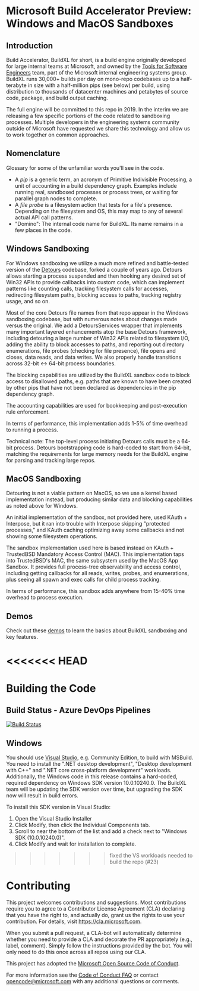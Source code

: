 # Microsoft Build Accelerator Preview: Windows and MacOS Sandboxes

## Introduction
Build Accelerator, BuildXL for short, is a build engine originally developed for large internal teams at Microsoft, and owned by the [Tools for Software Engineers](https://www.microsoft.com/en-us/research/project/tools-for-software-engineers/) team, part of the Microsoft internal engineering systems group. BuildXL runs 30,000+ builds per day on mono-repo codebases up to a half-terabyte in size with a half-million pips (see below) per build, using distribution to thousands of datacenter machines and petabytes of source code, package, and build output caching.

The full engine will be committed to this repo in 2019. In the interim we are releasing a few specific portions of the code related to sandboxing processes. Multiple developers in the engineering systems community outside of Microsoft have requested we share this technology and allow us to work together on common approaches.

## Nomenclature
Glossary for some of the unfamiliar words you'll see in the code.

* A <i>pip</i> is a generic term, an acronym of Primitive Indivisible Processing, a unit of accounting in a build dependency graph. Examples include running real, sandboxed processes or process trees, or waiting for parallel graph nodes to complete.
* A <i>file probe</i> is a filesystem action that tests for a file's presence. Depending on the filesystem and OS, this may map to any of several actual API call patterns.
* "Domino": The internal code name for BuildXL. Its name remains in a few places in the code.

## Windows Sandboxing
For Windows sandboxing we utilize a much more refined and battle-tested version of the [Detours](https://github.com/Microsoft/Detours) codebase, forked a couple of years ago. Detours allows starting a process suspended and then hooking any desired set of Win32 APIs to provide callbacks into custom code, which can implement patterns like counting calls, tracking filesystem calls for accesses, redirecting filesystem paths, blocking access to paths, tracking registry usage, and so on.

Most of the core Detours file names from that repo appear in the Windows sandboxing codebase, but with numerous notes about changes made versus the original. We add a DetoursServices wrapper that implements many important layered enhancements atop the base Detours framework, including detouring a large number of Win32 APIs related to filesystem I/O, adding the ability to block accesses to paths, and reporting out directory enumerations, file probes (checking for file presence), file opens and closes, data reads, and data writes. We also properly handle transitions across 32-bit <-> 64-bit process boundaries.

The blocking capabilities are utilized by the BuildXL sandbox code to block access to disallowed paths, e.g. paths that are known to have been created by other pips that have not been declared as dependencies in the pip dependency graph.

The accounting capabilities are used for bookkeeping and post-execution rule enforcement.

In terms of performance, this implementation adds 1-5% of time overhead to running a process.

Technical note: The top-level process initiating Detours calls must be a 64-bit process. Detours bootstrapping code is hard-coded to start from 64-bit, matching the requirements for large memory needs for the BuildXL engine for parsing and tracking large repos.

## MacOS Sandboxing
Detouring is not a viable pattern on MacOS, so we use a kernel based implementation instead, but producing similar data and blocking capabilities as noted above for Windows.

An initial implementation of the sandbox, not provided here, used KAuth + Interpose, but it ran into trouble with Interpose skipping "protected processes," and KAuth caching optimizing away some callbacks and not showing some filesystem operations.

The sandbox implementation used here is based instead on KAuth + TrustedBSD Mandatory Access Control (MAC). This implementation taps into TrustedBSD's MAC, the same subsystem used by the MacOS App Sandbox. It provides full process-tree observability and access control, including getting callbacks for all reads, writes, probes, and enumerations, plus seeing all spawn and exec calls for child process tracking.

In terms of performance, this sandbox adds anywhere from 15-40% time overhead to process execution.

## Demos
Check out these [demos](docs/demos.md) to learn the basics about BuildXL sandboxing and key features.

<<<<<<< HEAD
=======
# Building the Code

## Build Status - Azure DevOps Pipelines
[![Build Status](https://dev.azure.com/mses/BuildXL/_apis/build/status/Microsoft.BuildXL)](https://dev.azure.com/mses/BuildXL/_build/latest?definitionId=1)

## Windows
You should use [Visual Studio](https://visualstudio.microsoft.com/vs/), e.g. Community Edition, to build with MSBuild. You need to install the ".NET desktop development", "Desktop development with C++" and ".NET core cross-platform development" workloads. Additionally, the Windows code in this release contains a hard-coded, required dependency on Windows SDK version 10.0.10240.0. The BuildXL team will be updating the SDK version over time, but upgrading the SDK now will result in build errors.

To install this SDK version in Visual Studio:

1. Open the Visual Studio Installer
1. Click Modify, then click the Individual Components tab.
1. Scroll to near the bottom of the list and add a check next to "Windows SDK (10.0.10240.0)".
1. Click Modify and wait for installation to complete.

>>>>>>> fixed the VS workloads needed to build the repo (#23)

# Contributing 
This project welcomes contributions and suggestions.  Most contributions require you to agree to a Contributor License Agreement (CLA) declaring that you have the right to, and actually do, grant us the rights to use your contribution. For details, visit https://cla.microsoft.com.

When you submit a pull request, a CLA-bot will automatically determine whether you need to provide a CLA and decorate the PR appropriately (e.g., label, comment). Simply follow the instructions provided by the bot. You will only need to do this once across all repos using our CLA.

This project has adopted the [Microsoft Open Source Code of Conduct](https://opensource.microsoft.com/codeofconduct/).

For more information see the [Code of Conduct FAQ](https://opensource.microsoft.com/codeofconduct/faq/) or contact [opencode@microsoft.com](mailto:opencode@microsoft.com) with any additional questions or comments.
